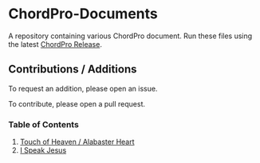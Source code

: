 # ChordPro-Documents
A repository containing various ChordPro document. Run these files using the latest [ChordPro Release](https://github.com/ChordPro/chordpro/releases).

## Contributions / Additions
To request an addition, please open an issue.

To contribute, please open a pull request.

### Table of Contents
1. [Touch of Heaven / Alabaster Heart](https://github.com/codepip2007/ChordPro-Documents/blob/main/Touch_Of_Heaven__Alabaster_Heart.cho)
2. [I Speak Jesus](https://github.com/codepip2007/ChordPro-Documents/blob/main/I_Speak_Jesus.cho)
